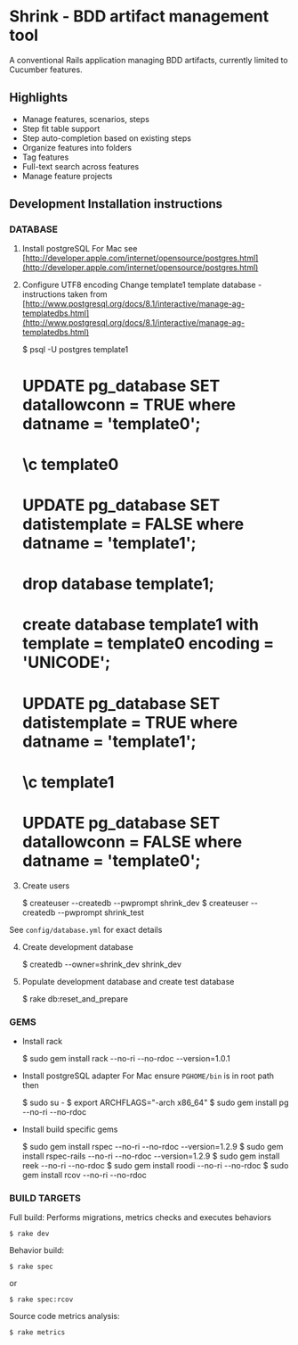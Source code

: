 Shrink - BDD artifact management tool
=====================================

A conventional Rails application managing BDD artifacts, currently limited to Cucumber features.

Highlights
----------

* Manage features, scenarios, steps
* Step fit table support
* Step auto-completion based on existing steps
* Organize features into folders
* Tag features
* Full-text search across features
* Manage feature projects

Development Installation instructions
-------------------------------------

### DATABASE

1. Install postgreSQL
For Mac see [http://developer.apple.com/internet/opensource/postgres.html](http://developer.apple.com/internet/opensource/postgres.html)

2.  Configure UTF8 encoding
Change template1 template database - instructions taken from [http://www.postgresql.org/docs/8.1/interactive/manage-ag-templatedbs.html](http://www.postgresql.org/docs/8.1/interactive/manage-ag-templatedbs.html)

    $ psql -U postgres template1
    # UPDATE pg_database SET datallowconn = TRUE where datname = 'template0';
    # \c template0
    # UPDATE pg_database SET datistemplate = FALSE where datname = 'template1';
    # drop database template1;
    # create database template1 with template = template0 encoding = 'UNICODE';
    # UPDATE pg_database SET datistemplate = TRUE where datname = 'template1';
    # \c template1
    # UPDATE pg_database SET datallowconn = FALSE where datname = 'template0';

3. Create users

    $ createuser --createdb --pwprompt shrink_dev
    $ createuser --createdb --pwprompt shrink_test

See `config/database.yml` for exact details

4. Create development database

    $ createdb --owner=shrink_dev shrink_dev

5. Populate development database and create test database

    $ rake db:reset_and_prepare

### GEMS

* Install rack

    $ sudo gem install rack --no-ri --no-rdoc --version=1.0.1

* Install postgreSQL adapter
For Mac ensure `PGHOME/bin` is in root path then

    $ sudo su -
    $ export ARCHFLAGS="-arch x86_64"
    $ sudo gem install pg --no-ri --no-rdoc

* Install build specific gems

    $ sudo gem install rspec --no-ri --no-rdoc --version=1.2.9
    $ sudo gem install rspec-rails --no-ri --no-rdoc --version=1.2.9
    $ sudo gem install reek --no-ri --no-rdoc
    $ sudo gem install roodi --no-ri --no-rdoc
    $ sudo gem install rcov --no-ri --no-rdoc

### BUILD TARGETS

Full build: Performs migrations, metrics checks and executes behaviors

    $ rake dev

Behavior build:

    $ rake spec

or

    $ rake spec:rcov

Source code metrics analysis:

    $ rake metrics
  